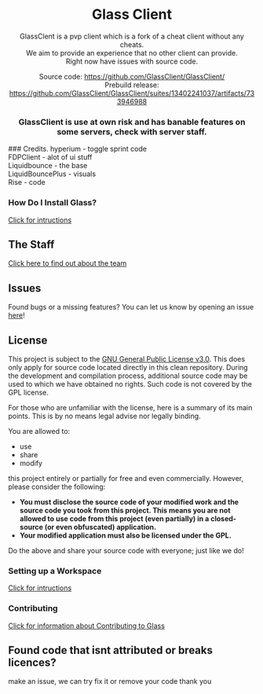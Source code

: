 <div align="center">

# Glass Client

GlassClent is a pvp client which is a fork of a cheat client without any cheats.<br>
We aim to provide an experience that no other client can provide. <br>
Right now have issues with source code.

Source code: https://github.com/GlassClient/GlassClient/ \
Prebuild release: https://github.com/GlassClient/GlassClient/suites/13402241037/artifacts/733946988

### GlassClient is use at own risk and has banable features on some servers, check with server staff.

</div>
### Credits.
hyperium - toggle sprint code<br>
FDPClient - alot of ui stuff<br>
Liquidbounce - the base<br>
LiquidBouncePlus - visuals <br>
Rise - code<br>

### How Do I Install Glass?
[Click for intructions](https://github.com/GlassClient/GlassClient/blob/Client/docs/INSTALLING.md)

## The Staff
[Click here to find out about the team](https://github.com/GlassClient/GlassClient/blob/Client/docs/TEAM.md)

## Issues
Found bugs or a missing features? You can let us know by opening an issue [here](https://github.com/GlassClient/GlassClient/issues)!

## License
This project is subject to the [GNU General Public License v3.0](LICENSE). This does only apply for source code located directly in this clean repository. During the development and compilation process, additional source code may be used to which we have obtained no rights. Such code is not covered by the GPL license.

For those who are unfamiliar with the license, here is a summary of its main points. This is by no means legal advise nor legally binding.

You are allowed to:
- use
- share
- modify

this project entirely or partially for free and even commercially. However, please consider the following:

- **You must disclose the source code of your modified work and the source code you took from this project. This means you are not allowed to use code from this project (even partially) in a closed-source (or even obfuscated) application.**
- **Your modified application must also be licensed under the GPL.**

Do the above and share your source code with everyone; just like we do!

### Setting up a Workspace
[Click for intructions](https://github.com/GlassClient/GlassClient/blob/Client/docs/WORKSPACE.md)

### Contributing
[Click for information about Contributing to Glass](https://github.com/GlassClient/GlassClient/blob/Client/docs/NOTECONTRUBTIONS.md)

## Found code that isnt attributed or breaks licences?
make an issue, we can try fix it or remove your code
thank you
